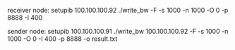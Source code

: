 receiver node:
setupib 100.100.100.92
./write_bw -F -s 1000 -n 1000 -O 0 -p 8888 -I 400

sender node:
setupib 100.100.100.91
./write_bw 100.100.100.92 -F -s 1000 -n 1000 -O 0 -I 400 -p 8888 -o result.txt
